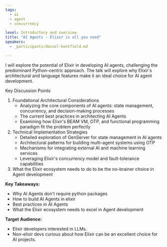 ```yaml
---
tags: 
  - ai
  - agent
  - concurrency

level: Introductory and overview
title: "AI Agents - Elixir is all you need"
speakers: 
  - _participants/daniel-kentfield.md

---
```

I will explore the potential of Elixir in developing AI agents, challenging the predominant Python-centric approach. 
The talk will explore why Elixir's architectural and language features make it an ideal choice for AI agent development.

Key Discussion Points
1. Foundational Architectural Considerations
    * Analyzing the core components of AI agents: state management, concurrency, and decision-making processes
    * The current best practices in architecting AI Agents
    * Examining how Elixir's BEAM VM, OTP, and functional programming paradigm fit the problem perfectly 
2. Technical Implementation Strategies
    * Detailed exploration of GenServer for state management in AI agents
    * Architectural patterns for building multi-agent systems using OTP
    * Mechanisms for integrating external AI and machine learning services
    * Leveraging Elixir's concurrency model and fault-tolerance capabilities
3. What the Elixir ecosystem needs to do to be the no-brainer choice in Agent development

**Key Takeaways:**

- Why AI Agents don't require python packages
- How to build AI Agents in elixir
- Best practices in AI Agents
- What the Elixir ecosystem needs to excel in Agent development

**Target Audience:**

- Elixir developers interested in LLMs.
- Non-elixir devs curious about how Elixir can be an excellent choice for AI projects.
